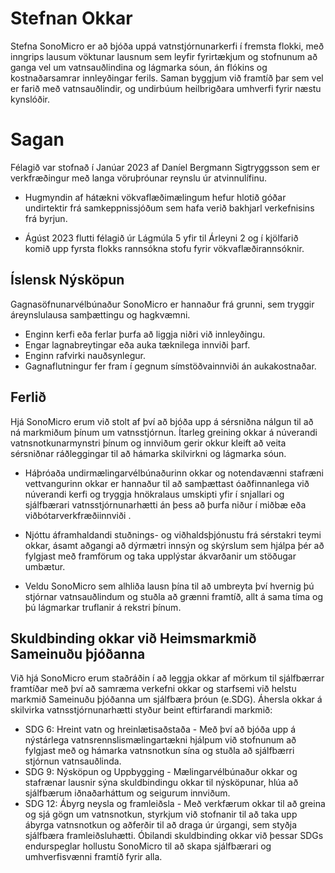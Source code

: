 

<!-- > Embracing sustainability is increasingly becoming a prerequisite for business operations. -->

# Stefnan Okkar
Stefna SonoMicro er að bjóða uppá vatnstjórnunarkerfi í fremsta flokki, með inngrips lausum vöktunar lausnum sem leyfir fyrirtækjum og stofnunum að ganga vel um vatnsauðlindina og lágmarka sóun, án flókins og kostnaðarsamrar innleyðingar ferils. Saman byggjum við framtíð þar sem vel er farið með vatnsauðlindir, og undirbúum heilbrigðara umhverfi fyrir næstu kynslóðir. 


# Sagan

Félagið var stofnað í Janúar 2023 af Daníel Bergmann Sigtryggsson sem er verkfræðingur með langa vöruþróunar reynslu úr atvinnulífinu. 

- Hugmyndin af hátækni vökvaflæðimælingum hefur hlotið góðar undirtektir frá samkeppnissjóðum sem hafa verið bakhjarl verkefnisins frá byrjun. 

- Ágúst 2023 flutti félagið úr Lágmúla 5 yfir til Árleyni 2 og í kjölfarið komið upp fyrsta flokks rannsókna stofu fyrir vökvaflæðirannsóknir. 



## Íslensk Nýsköpun

Gagnasöfnunarvélbúnaður SonoMicro er hannaður frá grunni, sem tryggir áreynslulausa samþættingu og hagkvæmni.

- Enginn kerfi eða ferlar þurfa að liggja niðri við innleyðingu.
- Engar lagnabreytingar eða auka tæknilega innviði þarf.
- Enginn rafvirki nauðsynlegur.
- Gagnaflutningur fer fram í gegnum símstöðvainnviði án aukakostnaðar.

## Ferlið

Hjá SonoMicro erum við stolt af því að bjóða upp á sérsniðna nálgun til að ná markmiðum þínum um vatnsstjórnun. Ítarleg greining okkar á núverandi vatnsnotkunarmynstri þínum og innviðum gerir okkur kleift að veita sérsniðnar ráðleggingar til að hámarka skilvirkni og lágmarka sóun.

- Háþróaða undirmælingarvélbúnaðurinn okkar og notendavænni stafræni vettvangurinn okkar er hannaður til að samþættast óaðfinnanlega við núverandi kerfi og tryggja hnökralaus umskipti yfir í snjallari og sjálfbærari vatnsstjórnunarhætti án þess að þurfa niður í miðbæ eða viðbótarverkfræðiinnviði .

- Njóttu áframhaldandi stuðnings- og viðhaldsþjónustu frá sérstakri teymi okkar, ásamt aðgangi að dýrmætri innsýn og skýrslum sem hjálpa þér að fylgjast með framförum og taka upplýstar ákvarðanir um stöðugar umbætur.

- Veldu SonoMicro sem alhliða lausn þína til að umbreyta því hvernig þú stjórnar vatnsauðlindum og stuðla að grænni framtíð, allt á sama tíma og þú lágmarkar truflanir á rekstri þínum.

## Skuldbinding okkar við Heimsmarkmið Sameinuðu þjóðanna
Við hjá SonoMicro erum staðráðin í að leggja okkar af mörkum til sjálfbærrar framtíðar með því að samræma verkefni okkar og starfsemi við helstu markmið Sameinuðu þjóðanna um sjálfbæra þróun (e.SDG). Áhersla okkar á skilvirka vatnsstjórnunarhætti styður beint eftirfarandi markmið:

- SDG 6: Hreint vatn og hreinlætisaðstaða - Með því að bjóða upp á nýstárlega vatnsrennslismælingartækni hjálpum við stofnunum að fylgjast með og hámarka vatnsnotkun sína og stuðla að sjálfbærri stjórnun vatnsauðlinda.
- SDG 9: Nýsköpun og Uppbygging - Mælingarvélbúnaður okkar og stafrænar lausnir sýna skuldbindingu okkar til nýsköpunar, hlúa að sjálfbærum iðnaðarháttum og seigurum innviðum.
- SDG 12: Ábyrg neysla og framleiðsla - Með verkfærum okkar til að greina og sjá gögn um vatnsnotkun, styrkjum við stofnanir til að taka upp ábyrga vatnsnotkun og aðferðir til að draga úr úrgangi, sem styðja sjálfbæra framleiðsluhætti.
Óbilandi skuldbinding okkar við þessar SDGs endurspeglar hollustu SonoMicro til að skapa sjálfbærari og umhverfisvænni framtíð fyrir alla.